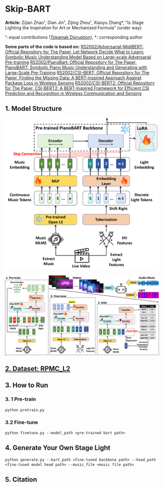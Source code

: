 # Skip-BART
**Article:** Zijian Zhao¹, Dian Jin¹, Zijing Zhou¹, Xiaoyu Zhang*, "Is Stage Lighting the Inspiration for Art or Mechanized Formula" (under way)

¹: equal contributions ([Tokamak Disruption](https://tokamak-disruption.netlify.app/)), *: corresponding author

**Some parts of the code is based on:** 
[RS2002/Adversarial-MidiBERT: Official Repository for The Paper, Let Network Decide What to Learn: Symbolic Music Understanding Model Based on Large-scale Adversarial Pre-training](https://github.com/RS2002/Adversarial-MidiBERT)
[RS2002/PianoBart: Official Repository for The Paper, PianoBART: Symbolic Piano Music Understanding and Generating with Large-Scale Pre-Training](https://github.com/RS2002/PianoBart)
[RS2002/CSI-BERT: Official Repository for The Paper, Finding the Missing Data: A BERT-inspired Approach Against Package Loss in Wireless Sensing](https://github.com/RS2002/CSI-BERT)
[RS2002/CSI-BERT2: Official Repository for The Paper, CSI-BERT2: A BERT-Inspired Framework for Efficient CSI Prediction and Recognition in Wireless Communication and Sensing](https://github.com/RS2002/CSI-BERT2)



## 1. Model Structure

<img src="./img/model.png" style="zoom:50%;" />



![](./img/workflow.png)



## [2. Dataset: RPMC_L2](https://zenodo.org/records/14854217?token=eyJhbGciOiJIUzUxMiJ9.eyJpZCI6IjM5MDcwY2E5LTY0MzUtNGZhZC04NzA4LTczMjNhNTZiOGZmYSIsImRhdGEiOnt9LCJyYW5kb20iOiI1YWRkZmNiMmYyOGNiYzI4ZWUxY2QwNTAyY2YxNTY4ZiJ9.0Jr6GYfyyn02F96eVpkjOtcE-MM1wt-_ctOshdNGMUyUKI15-9Rfp9VF30_hYOTqv_9lLj-7Wj0qGyR3p9cA5w)



## 3. How to Run

### 3. 1 Pre-train

```shell
python pretrain.py
```



### 3.2 Fine-tune

```shell
python finetune.py --model_path <pre-trained bart path>
```



## 4. Generate Your Own Stage Light

```shell
python generate.py --bart_path <fine-tuned backbone path> --head_path <fine-tuned model head path> --music_file <music file path>
```



## 5. Citation

```

```

